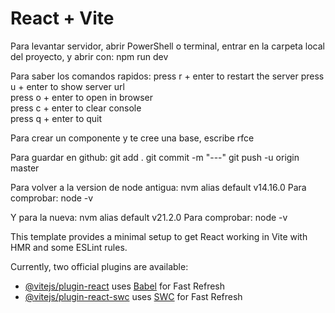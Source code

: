 # React + Vite


Para levantar servidor, abrir PowerShell o terminal, entrar en la carpeta local del proyecto, y abrir con:
npm run dev

Para saber los comandos rapidos:
press r + enter to restart the server
press u + enter to show server url   
press o + enter to open in browser   
press c + enter to clear console     
press q + enter to quit

Para crear un componente y te cree una base, escribe rfce

Para guardar en github:
git add .
git commit -m "---"
git push -u origin master

Para volver a la version de node antigua:
nvm alias default v14.16.0
Para comprobar: 
node -v

Y para la nueva:
nvm alias default v21.2.0
Para comprobar: 
node -v



This template provides a minimal setup to get React working in Vite with HMR and some ESLint rules.

Currently, two official plugins are available:

- [@vitejs/plugin-react](https://github.com/vitejs/vite-plugin-react/blob/main/packages/plugin-react/README.md) uses [Babel](https://babeljs.io/) for Fast Refresh
- [@vitejs/plugin-react-swc](https://github.com/vitejs/vite-plugin-react-swc) uses [SWC](https://swc.rs/) for Fast Refresh
